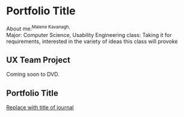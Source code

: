 # Portfolio Title

About me:<sup>Malene Kavanagh,</sup>  
Major: Computer Science, 
Usability Engineering class: Taking it for requirements, interested in the variety of ideas this class will provoke

## UX Team Project

Coming soon to DVD.

## Portfolio Title

[Replace with title of journal](journal/)
